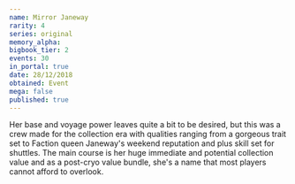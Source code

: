```yaml
---
name: Mirror Janeway
rarity: 4
series: original
memory_alpha:
bigbook_tier: 2
events: 30
in_portal: true
date: 28/12/2018
obtained: Event
mega: false
published: true
---
```


Her base and voyage power leaves quite a bit to be desired, but this was a crew made for the collection era with qualities ranging from a gorgeous trait set to Faction queen Janeway's weekend reputation and plus skill set for shuttles. The main course is her huge immediate and potential collection value and as a post-cryo value bundle, she's a name that most players cannot afford to overlook.
